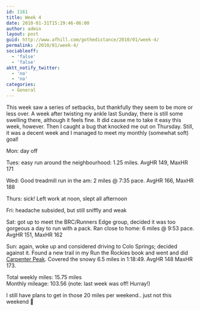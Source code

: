 ```yaml
---
id: 1161
title: Week 4
date: 2010-01-31T15:29:46-06:00
author: admin
layout: post
guid: http://www.afhill.com/gothedistance/2010/01/week-4/
permalink: /2010/01/week-4/
sociableoff:
  - 'false'
  - 'false'
aktt_notify_twitter:
  - 'no'
  - 'no'
categories:
  - General
---
```

This week saw a series of setbacks, but thankfully they seem to be more or less over. A week after twisting my ankle last Sunday, there is still some swelling there, although it feels fine. It did cause me to take it easy this week, however. Then I caught a bug that knocked me out on Thursday. Still, it was a decent week and I managed to meet my monthly (somewhat soft) goal!

Mon: day off

Tues: easy run around the neighbourhood: 1.25 miles. AvgHR 149, MaxHR 171

Wed: Good treadmill run in the am: 2 miles @ 7:35 pace. AvgHR 166, MaxHR 188

Thurs: sick! Left work at noon, slept all afternoon

Fri: headache subsided, but still sniffly and weak

Sat: got up to meet the BRC/Runners Edge group, decided it was too gorgeous a day to run with a pack. Ran close to home: 6 miles @ 9:53 pace. AvgHR 151, MaxHR 162

Sun: again, woke up and considered driving to Colo Springs; decided against it. Found a new trail in my Run the Rockies book and went and did [Carpenter Peak](http://www.travelblog.org/North-America/United-States/Colorado/blog-250744.html). Covered the snowy 6.5 miles in 1:18:49. AvgHR 148 MaxHR 173.

Total weekly miles: 15.75 miles  
Monthly mileage: 103.56 (note: last week was off! Hurray!)

I still have plans to get in those 20 miles per weekend.. just not this weekend 🙂